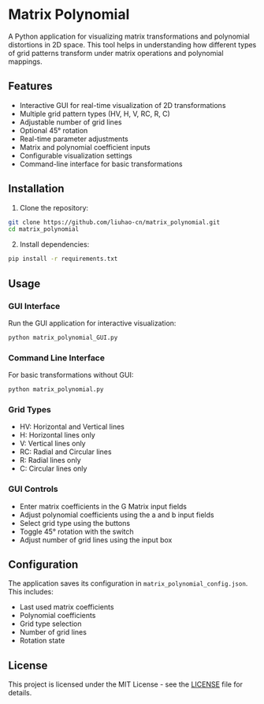 # Matrix Polynomial

A Python application for visualizing matrix transformations and polynomial distortions in 2D space. This tool helps in understanding how different types of grid patterns transform under matrix operations and polynomial mappings.

## Features

- Interactive GUI for real-time visualization of 2D transformations
- Multiple grid pattern types (HV, H, V, RC, R, C)
- Adjustable number of grid lines
- Optional 45° rotation
- Real-time parameter adjustments
- Matrix and polynomial coefficient inputs
- Configurable visualization settings
- Command-line interface for basic transformations

## Installation

1. Clone the repository:
```bash
git clone https://github.com/liuhao-cn/matrix_polynomial.git
cd matrix_polynomial
```

2. Install dependencies:
```bash
pip install -r requirements.txt
```

## Usage

### GUI Interface
Run the GUI application for interactive visualization:
```bash
python matrix_polynomial_GUI.py
```

### Command Line Interface
For basic transformations without GUI:
```bash
python matrix_polynomial.py
```

### Grid Types
- HV: Horizontal and Vertical lines
- H: Horizontal lines only
- V: Vertical lines only
- RC: Radial and Circular lines
- R: Radial lines only
- C: Circular lines only

### GUI Controls
- Enter matrix coefficients in the G Matrix input fields
- Adjust polynomial coefficients using the a and b input fields
- Select grid type using the buttons
- Toggle 45° rotation with the switch
- Adjust number of grid lines using the input box

## Configuration

The application saves its configuration in `matrix_polynomial_config.json`. This includes:
- Last used matrix coefficients
- Polynomial coefficients
- Grid type selection
- Number of grid lines
- Rotation state

## License

This project is licensed under the MIT License - see the [LICENSE](LICENSE) file for details.
